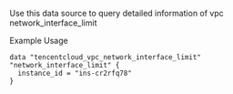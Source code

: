 Use this data source to query detailed information of vpc network_interface_limit

Example Usage

```hcl
data "tencentcloud_vpc_network_interface_limit" "network_interface_limit" {
  instance_id = "ins-cr2rfq78"
}
```